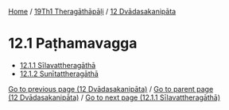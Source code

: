 
[Home](/) / [19Th1 Theragāthāpāḷi](../../19Th1.md) / [12 Dvādasakanipāta](../12.md)

# 12.1 Paṭhamavagga

* [12.1.1 Sīlavattheragāthā](12.1/12.1.1.md)
* [12.1.2 Sunītattheragāthā](12.1/12.1.2.md)

[Go to previous page (12 Dvādasakanipāta)](../12.md) / [Go to parent page (12 Dvādasakanipāta)](../12.md) / [Go to next page (12.1.1 Sīlavattheragāthā)](12.1/12.1.1.md)


